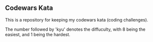 ## Codewars Kata

This is a repository for keeping my codewars kata (coding challenges).

The number followed by 'kyu' denotes the diffuculty, with 8 being the easiest, and 1 being the hardest.
